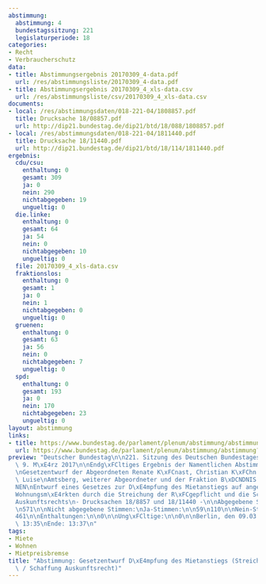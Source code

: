 ```yaml
---
abstimmung:
  abstimmung: 4
  bundestagssitzung: 221
  legislaturperiode: 18
categories:
- Recht
- Verbraucherschutz
data:
- title: Abstimmungsergebnis 20170309_4-data.pdf
  url: /res/abstimmungsliste/20170309_4-data.pdf
- title: Abstimmungsergebnis 20170309_4_xls-data.csv
  url: /res/abstimmungsliste/csv/20170309_4_xls-data.csv
documents:
- local: /res/abstimmungsdaten/018-221-04/1808857.pdf
  title: Drucksache 18/08857.pdf
  url: http://dip21.bundestag.de/dip21/btd/18/088/1808857.pdf
- local: /res/abstimmungsdaten/018-221-04/1811440.pdf
  title: Drucksache 18/11440.pdf
  url: http://dip21.bundestag.de/dip21/btd/18/114/1811440.pdf
ergebnis:
  cdu/csu:
    enthaltung: 0
    gesamt: 309
    ja: 0
    nein: 290
    nichtabgegeben: 19
    ungueltig: 0
  die.linke:
    enthaltung: 0
    gesamt: 64
    ja: 54
    nein: 0
    nichtabgegeben: 10
    ungueltig: 0
  file: 20170309_4_xls-data.csv
  fraktionslos:
    enthaltung: 0
    gesamt: 1
    ja: 0
    nein: 1
    nichtabgegeben: 0
    ungueltig: 0
  gruenen:
    enthaltung: 0
    gesamt: 63
    ja: 56
    nein: 0
    nichtabgegeben: 7
    ungueltig: 0
  spd:
    enthaltung: 0
    gesamt: 193
    ja: 0
    nein: 170
    nichtabgegeben: 23
    ungueltig: 0
layout: abstimmung
links:
- title: https://www.bundestag.de/parlament/plenum/abstimmung/abstimmung?id=457
  url: https://www.bundestag.de/parlament/plenum/abstimmung/abstimmung?id=457
preview: "Deutscher Bundestag\n\n221. Sitzung des Deutschen Bundestages\nam Donnerstag,\
  \ 9. M\xE4rz 2017\n\nEndg\xFCltiges Ergebnis der Namentlichen Abstimmung Nr. 4\n\
  \nGesetzentwurf der Abgeordneten Renate K\xFCnast, Christian K\xFChn (T\xFCbingen),\
  \ Luise\nAmtsberg, weiterer Abgeordneter und der Fraktion B\xDCNDNIS 90/DIE GR\xDC\
  NEN\nEntwurf eines Gesetzes zur D\xE4mpfung des Mietanstiegs auf angespannten\n\
  Wohnungsm\xE4rkten durch die Streichung der R\xFCgepflicht und die Schaffung eines\n\
  Auskunftsrechts\n- Drucksachen 18/8857 und 18/11440 -\n\nAbgegebene Stimmen insgesamt:\n\
  \n571\n\nNicht abgegebene Stimmen:\nJa-Stimmen:\n\n59\n110\n\nNein-Stimmen:\n\n\
  461\n\nEnthaltungen:\n\n0\n\nUng\xFCltige:\n\n0\n\nBerlin, den 09.03.2017\n\nBeginn:\
  \ 13:35\nEnde: 13:37\n"
tags:
- Miete
- Wohnen
- Mietpreisbremse
title: "Abstimmung: Gesetzentwurf D\xE4mpfung des Mietanstiegs (Streichung R\xFCgepflicht\
  \ / Schaffung Auskunftsrecht)"
---
```

